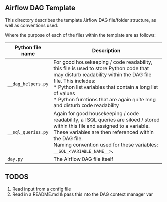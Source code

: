 ## Airflow DAG Template

This directory describes the template Airflow DAG file/folder structure, as well as conventions used.

Where the purpose of each of the files within the template are as follows:

| Python file name | Description |
| ---------------- | ----------- |
| `__dag_helpers.py` | For good housekeeping / code readability, this file is used to store Python code that may disturb readability within the DAG file file. This includes:<br/>* Python list variables that contain a long list of values<br/>* Python functions that are again quite long and disturb code readability|
| `__sql_queries.py` | Again for good housekeeping / code readability, all SQL queries are siloed / stored within this file and assigned to a variable.<br/>These variables are then referenced within the DAG file.<br/>Naming convention used for these variables: `__SQL_<VARIABLE_NAME__>`. |
| `day.py` | The Airflow DAG file itself |

## TODOS

1) Read input from a config file
2) Read in a README.md & pass this into the DAG context manager var